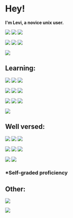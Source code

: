 # Hey!

**I'm Levi, a novice unix user.**

[![](https://img.shields.io/endpoint?url=https://pronoundb.org/shields/612a8abf8ba6fe6c3e1da407&style=for-the-badge&colorA=F331A2&colorB=C71585)](https://en.pronouns.page/he&they)
[![](https://img.shields.io/static/v1?label=%F0%9F%87%AC%F0%9F%87%A7&message=English&colorA=F33158&colorB=CF1B2B&style=for-the-badge)](#) [![](https://img.shields.io/static/v1?label=%F0%9F%87%B8%F0%9F%87%AA&message=Swedish&colorA=3197F3&colorB=006AA7&style=for-the-badge)](#)


[![](https://img.shields.io/twitch/status/levisnoot?colorA=9146FF&colorB=7A31F3&logo=Twitch&logoColor=white&style=for-the-badge)](https://www.twitch.tv/levisnoot)
[![](https://img.shields.io/twitter/follow/LeviSnoot?colorA=31BCF3&colorB=1CA0F1&logo=Twitter&logoColor=white&style=for-the-badge)](https://twitter.com/intent/follow?screen_name=LeviSnoot)
[![](https://img.shields.io/discord/696045001070870568?label=Discord&logo=Discord&logoColor=white&colorA=317BF3&colorB=5865F2&style=for-the-badge)](http://lev1.ml/discord)

[![](https://img.shields.io/badge/Website-levi.land-cf0044?style=for-the-badge&colorA=F3314A&colorB=cf0044)](https://levi.land)

## Learning:
[![](https://img.shields.io/badge/Arch%20Linux-D%2A-1793D1?logo=arch-linux&logoColor=fff&style=for-the-badge&colorA=1793D1&colorB=1c85ba)](https://archlinux.org/)
[![](https://img.shields.io/badge/Debian-C%2D%2D%2A-A81D33?logo=debian&logoColor=fff&style=for-the-badge&colorA=A81D33&colorB=7d1d2c)](https://debian.org/)
[![](https://img.shields.io/badge/Docker-D%2D%2D%2A-2496ED?logo=docker&logoColor=fff&style=for-the-badge&colorA=2496ED&colorB=2b80c2)](https://docker.com/)


[![](https://img.shields.io/badge/Git-E%2A-F05032?logo=git&logoColor=fff&style=for-the-badge&colorA=F05032&colorB=d6462b)](https://git-scm.com/)
[![](https://img.shields.io/badge/JavaScript-F%2B%2A-F7DF1E?logo=javascript&logoColor=000&style=for-the-badge&colorA=F7DF1E&colorB=e6cb02)](https://javascript.com/)
[![](https://img.shields.io/badge/Manjaro-D%2B%2A-35BF5C?logo=manjaro&logoColor=fff&style=for-the-badge&colorA=35BF5C&colorB=22a848)](https://manjaro.org/)


[![](https://img.shields.io/badge/Node%2Ejs-E%2B%2A-339933?logo=nodedotjs&logoColor=fff&style=for-the-badge&colorA=339933&colorB=219121)](https://nodejs.org/)
[![](https://img.shields.io/badge/NGINX-D%2A-009639?logo=nginx&logoColor=fff&style=for-the-badge&colorA=009639&colorB=038032)](https://nginx.com/)
[![](https://img.shields.io/badge/Portainer-E%2D%2D%2A-13BEF9?logo=portainer&logoColor=fff&style=for-the-badge&colorA=13BEF9&colorB=119ecf)](https://portainer.io/)


[![](https://img.shields.io/badge/WordPress-C%2B%2A-21759B?logo=wordpress&logoColor=fff&style=for-the-badge&colorA=21759B&colorB=186587)](https://wordpress.org/)

## Well versed:
![](https://img.shields.io/badge/Adobe%20After%20Effects-A%2B%2A-00005b?logo=adobeaftereffects&logoColor=fff&style=for-the-badge&colorA=00005b&colorB=9999ff)
![](https://img.shields.io/badge/Adobe%20Illustrator-C%2B%2A-330000?logo=adobeillustrator&logoColor=fff&style=for-the-badge&colorA=330000&colorB=ff9a00)
![](https://img.shields.io/badge/Adobe%20Photoshop-A%2A-001e36?logo=adobephotoshop&logoColor=fff&style=for-the-badge&colorA=001e36&colorB=31a8ff)


![](https://img.shields.io/badge/Adobe%20Premiere%20Pro-B%2A-00005b?logo=adobepremierepro&logoColor=fff&style=for-the-badge&colorA=00005b&colorB=9999ff)
![](https://img.shields.io/badge/Open%20Broadcaster%20Software-A%2A-302E31?logo=obsstudio&logoColor=fff&style=for-the-badge&colorA=161317&colorB=c4c2c4)
![](https://img.shields.io/badge/PowerShell%20Core-C%2A-5391FE?logo=powershell&logoColor=fff&style=for-the-badge&colorA=101924&colorB=8096bc)


![](https://img.shields.io/badge/Windows-A%2B%2A-0078D4?logo=windows11&logoColor=fff&style=for-the-badge&colorA=11a1ff&colorB=74f0ff)
![](https://img.shields.io/badge/Windows%20Terminal-B%2B%2A-4d4d4d?logo=windowsterminal&logoColor=fff&style=for-the-badge&colorA=4d4d4d&colorB=666666)

### *Self-graded proficiency

## Other:

[![](https://lanyard.cnrad.dev/api/86612175073869824)](https://discord.com/users/86612175073869824)

[![](https://toru.kio.dev/api/v1/levidragon?theme=dark)](https://last.fm/user/levidragon)
